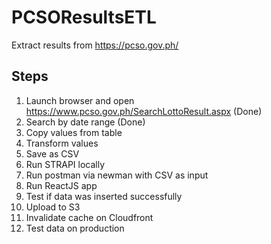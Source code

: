 # PCSOResultsETL
Extract results from https://pcso.gov.ph/

## Steps

1. Launch browser and open https://www.pcso.gov.ph/SearchLottoResult.aspx (Done)
2. Search by date range (Done)
3. Copy values from table
4. Transform values
5. Save as CSV
6. Run STRAPI locally
7. Run postman via newman with CSV as input
8. Run ReactJS app
9. Test if data was inserted successfully
10. Upload to S3
11. Invalidate cache on Cloudfront
12. Test data on production
